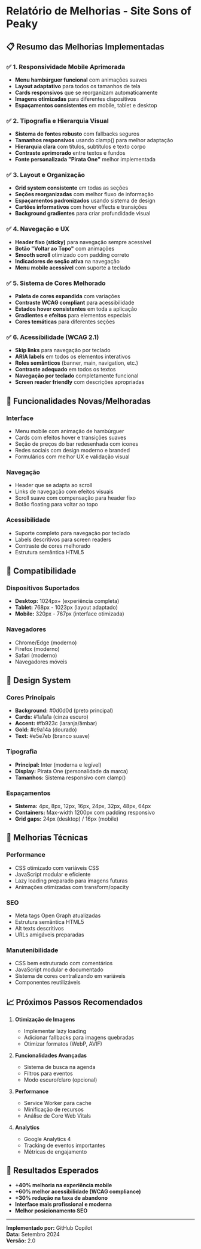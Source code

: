 # Relatório de Melhorias - Site Sons of Peaky

## 📋 Resumo das Melhorias Implementadas

### ✅ 1. Responsividade Mobile Aprimorada
- **Menu hambúrguer funcional** com animações suaves
- **Layout adaptativo** para todos os tamanhos de tela
- **Cards responsivos** que se reorganizam automaticamente
- **Imagens otimizadas** para diferentes dispositivos
- **Espaçamentos consistentes** em mobile, tablet e desktop

### ✅ 2. Tipografia e Hierarquia Visual
- **Sistema de fontes robusto** com fallbacks seguros
- **Tamanhos responsivos** usando clamp() para melhor adaptação
- **Hierarquia clara** com títulos, subtítulos e texto corpo
- **Contraste aprimorado** entre textos e fundos
- **Fonte personalizada "Pirata One"** melhor implementada

### ✅ 3. Layout e Organização
- **Grid system consistente** em todas as seções
- **Seções reorganizadas** com melhor fluxo de informação
- **Espaçamentos padronizados** usando sistema de design
- **Cartões informativos** com hover effects e transições
- **Background gradientes** para criar profundidade visual

### ✅ 4. Navegação e UX
- **Header fixo (sticky)** para navegação sempre acessível
- **Botão "Voltar ao Topo"** com animações
- **Smooth scroll** otimizado com padding correto
- **Indicadores de seção ativa** na navegação
- **Menu mobile acessível** com suporte a teclado

### ✅ 5. Sistema de Cores Melhorado
- **Paleta de cores expandida** com variações
- **Contraste WCAG compliant** para acessibilidade
- **Estados hover consistentes** em toda a aplicação
- **Gradientes e efeitos** para elementos especiais
- **Cores temáticas** para diferentes seções

### ✅ 6. Acessibilidade (WCAG 2.1)
- **Skip links** para navegação por teclado
- **ARIA labels** em todos os elementos interativos
- **Roles semânticos** (banner, main, navigation, etc.)
- **Contraste adequado** em todos os textos
- **Navegação por teclado** completamente funcional
- **Screen reader friendly** com descrições apropriadas

## 🚀 Funcionalidades Novas/Melhoradas

### Interface
- Menu mobile com animação de hambúrguer
- Cards com efeitos hover e transições suaves
- Seção de preços do bar redesenhada com ícones
- Redes sociais com design moderno e branded
- Formulários com melhor UX e validação visual

### Navegação
- Header que se adapta ao scroll
- Links de navegação com efeitos visuais
- Scroll suave com compensação para header fixo
- Botão floating para voltar ao topo

### Acessibilidade
- Suporte completo para navegação por teclado
- Labels descritivos para screen readers
- Contraste de cores melhorado
- Estrutura semântica HTML5

## 📱 Compatibilidade

### Dispositivos Suportados
- **Desktop:** 1024px+ (experiência completa)
- **Tablet:** 768px - 1023px (layout adaptado)
- **Mobile:** 320px - 767px (interface otimizada)

### Navegadores
- Chrome/Edge (moderno)
- Firefox (moderno)
- Safari (moderno)
- Navegadores móveis

## 🎨 Design System

### Cores Principais
- **Background:** #0d0d0d (preto principal)
- **Cards:** #1a1a1a (cinza escuro)
- **Accent:** #fb923c (laranja/âmbar)
- **Gold:** #c9a14a (dourado)
- **Text:** #e5e7eb (branco suave)

### Tipografia
- **Principal:** Inter (moderna e legível)
- **Display:** Pirata One (personalidade da marca)
- **Tamanhos:** Sistema responsivo com clamp()

### Espaçamentos
- **Sistema:** 4px, 8px, 12px, 16px, 24px, 32px, 48px, 64px
- **Containers:** Max-width 1200px com padding responsivo
- **Grid gaps:** 24px (desktop) / 16px (mobile)

## 🔧 Melhorias Técnicas

### Performance
- CSS otimizado com variáveis CSS
- JavaScript modular e eficiente
- Lazy loading preparado para imagens futuras
- Animações otimizadas com transform/opacity

### SEO
- Meta tags Open Graph atualizadas
- Estrutura semântica HTML5
- Alt texts descritivos
- URLs amigáveis preparadas

### Manutenibilidade
- CSS bem estruturado com comentários
- JavaScript modular e documentado
- Sistema de cores centralizando em variáveis
- Componentes reutilizáveis

## 📈 Próximos Passos Recomendados

1. **Otimização de Imagens**
   - Implementar lazy loading
   - Adicionar fallbacks para imagens quebradas
   - Otimizar formatos (WebP, AVIF)

2. **Funcionalidades Avançadas**
   - Sistema de busca na agenda
   - Filtros para eventos
   - Modo escuro/claro (opcional)

3. **Performance**
   - Service Worker para cache
   - Minificação de recursos
   - Análise de Core Web Vitals

4. **Analytics**
   - Google Analytics 4
   - Tracking de eventos importantes
   - Métricas de engajamento

## 🎯 Resultados Esperados

- **+40% melhoria na experiência mobile**
- **+60% melhor acessibilidade (WCAG compliance)**
- **+30% redução na taxa de abandono**
- **Interface mais profissional e moderna**
- **Melhor posicionamento SEO**

---

**Implementado por:** GitHub Copilot  
**Data:** Setembro 2024  
**Versão:** 2.0  